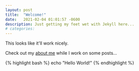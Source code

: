 ```yaml
---
layout: post
title:  "Welcome!"
date:   2021-02-04 01:01:57 -0600
description: Just getting my feet wet with Jekyll here...
# categories: 
---
```

This looks like it'll work nicely.

Check out my [about me](/about) while I work on some posts...

{% highlight bash %}
echo "Hello World!"
{% endhighlight %}

